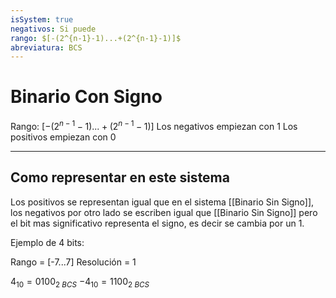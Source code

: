 ```yaml
---
isSystem: true
negativos: Si puede
rango: $[-(2^{n-1}-1)...+(2^{n-1}-1)]$
abreviatura: BCS
---
```

# Binario Con Signo

Rango: $[-(2^{n-1}-1)...+(2^{n-1}-1)]$
Los negativos empiezan con 1
Los positivos empiezan con 0

---

## Como representar en este sistema

Los positivos se representan igual que en el sistema [[Binario Sin Signo]], los negativos por otro lado se escriben igual que [[Binario Sin Signo]] pero el bit mas significativo representa el signo, es decir se cambia por un 1.

Ejemplo de 4 bits:

Rango = [-7...7]
Resolución = 1

$4_{10}=0100_{2\ BCS}$
$-4_{10}=1100_{2\ BCS}$
